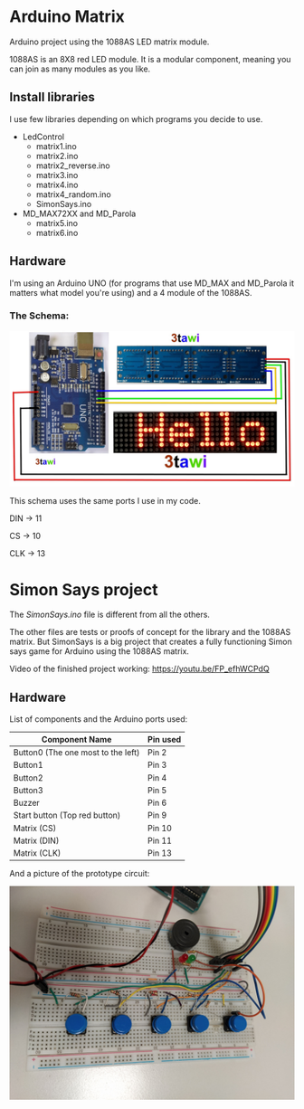 # Arduino Matrix

Arduino project using the 1088AS LED matrix module.

1088AS is an 8X8 red LED module. It is a modular component, meaning you can join as many modules as you like.

## Install libraries

I use few libraries depending on which programs you decide to use.

-   LedControl
    -   matrix1.ino
    -   matrix2.ino
    -   matrix2_reverse.ino
    -   matrix3.ino
    -   matrix4.ino
    -   matrix4_random.ino
    -   SimonSays.ino
-   MD_MAX72XX and MD_Parola
    -   matrix5.ino
    -   matrix6.ino

## Hardware

I'm using an Arduino UNO (for programs that use MD_MAX and MD_Parola it matters what model you're using) and a 4 module of the 1088AS.

### The Schema:

![Schema](images/MatrixSchema.jpg)

This schema uses the same ports I use in my code.

DIN -> 11

CS -> 10

CLK -> 13

# Simon Says project

The _SimonSays.ino_ file is different from all the others.

The other files are tests or proofs of concept for the library and the 1088AS matrix. But SimonSays is a big project that creates a fully functioning Simon says game for Arduino using the 1088AS matrix.

Video of the finished project working: https://youtu.be/FP_efhWCPdQ

## Hardware

List of components and the Arduino ports used:

| Component Name                     | Pin used |
| ---------------------------------- | -------- |
| Button0 (The one most to the left) | Pin 2    |
| Button1                            | Pin 3    |
| Button2                            | Pin 4    |
| Button3                            | Pin 5    |
| Buzzer                             | Pin 6    |
| Start button (Top red button)      | Pin 9    |
| Matrix (CS)                        | Pin 10   |
| Matrix (DIN)                       | Pin 11   |
| Matrix (CLK)                       | Pin 13   |

And a picture of the prototype circuit:

![Schema](images/Prototype.jpg)
